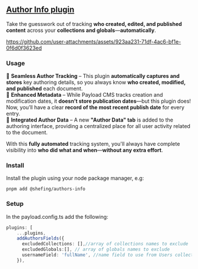 ## [Author Info plugin](./src/index.ts)

Take the guesswork out of tracking **who created, edited, and published content** across your **collections and globals**—**automatically**.

https://github.com/user-attachments/assets/923aa231-71df-4ac6-bf1e-0f6d0f3623ed

### Usage
🔹 **Seamless Author Tracking** – This plugin **automatically captures and stores** key authoring details, so you always know **who created, modified, and published** each document.  
🔹 **Enhanced Metadata** – While Payload CMS tracks creation and modification dates, it **doesn’t store publication dates**—but this plugin does! Now, you’ll have a clear **record of the most recent publish date** for every entry.  
🔹 **Integrated Author Data** – A new **"Author Data" tab** is added to the authoring interface, providing a centralized place for all user activity related to the document.

With this **fully automated** tracking system, you'll always have complete visibility into **who did what and when**—**without any extra effort**. 

### Install

Install the plugin using your node package manager, e.g:

`pnpm add @shefing/authors-info`

### Setup

In the payload.config.ts add the following:

```typescript
plugins: [
    ...plugins,
    addAuthorsFields({
      excludedCollections: [],//array of collections names to exclude
      excludedGlobals:[], // array of globals names to exclude
      usernameField: 'fullName', //name field to use from Users collection, 'user' by default
    }),
```


